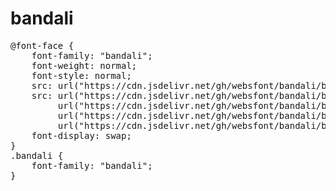 # bandali

<pre>
@font-face {
    font-family: "bandali";
    font-weight: normal;
    font-style: normal;
    src: url("https://cdn.jsdelivr.net/gh/websfont/bandali/bandali.eot");
    src: url("https://cdn.jsdelivr.net/gh/websfont/bandali/bandali.eot?#iefix") format("embedded-opentype"),
         url("https://cdn.jsdelivr.net/gh/websfont/bandali/bandali.woff2") format("woff2"),
         url("https://cdn.jsdelivr.net/gh/websfont/bandali/bandali.woff") format("woff"),
         url("https://cdn.jsdelivr.net/gh/websfont/bandali/bandali.ttf") format("truetype");
    font-display: swap;
}
.bandali {
    font-family: "bandali";
}  
</pre>
